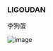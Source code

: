 ### LIGOUDAN
李狗蛋

![image](https://7669-vichily-ergou-1257249180.tcb.qcloud.la/QQ图片20181230114234.jpg?sign=081997d2785e0a31d312d5381cb0a613&t=1552039378)

